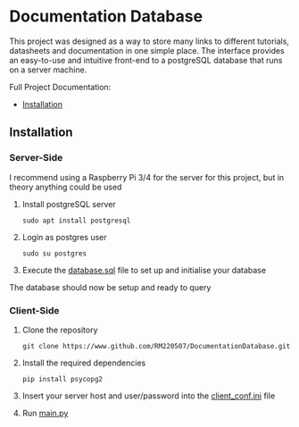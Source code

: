 # Documentation Database

This project was designed as a way to store many links to different tutorials, datasheets and documentation in one simple place.
The interface provides an easy-to-use and intuitive front-end to a postgreSQL database that runs on a server machine.

Full Project Documentation:
 - [Installation](#installation)

## Installation

### Server-Side
I recommend using a Raspberry Pi 3/4 for the server for this project, but in theory anything could be used
1. Install postgreSQL server 

    `sudo apt install postgresql`

2. Login as postgres user 

    `sudo su postgres`
    
3. Execute the [database.sql](database.sql) file to set up and initialise your database

The database should now be setup and ready to query

### Client-Side
1. Clone the repository

    `git clone https://www.github.com/RM220507/DocumentationDatabase.git`
    
2. Install the required dependencies 
    
    `pip install psycopg2`
    
3. Insert your server host and user/password into the [client_conf.ini](client_conf.ini) file
4. Run [main.py](main.py)

